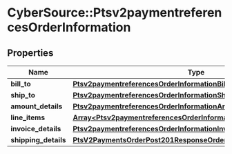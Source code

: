 # CyberSource::Ptsv2paymentreferencesOrderInformation

## Properties
Name | Type | Description | Notes
------------ | ------------- | ------------- | -------------
**bill_to** | [**Ptsv2paymentreferencesOrderInformationBillTo**](Ptsv2paymentreferencesOrderInformationBillTo.md) |  | [optional] 
**ship_to** | [**Ptsv2paymentreferencesOrderInformationShipTo**](Ptsv2paymentreferencesOrderInformationShipTo.md) |  | [optional] 
**amount_details** | [**Ptsv2paymentreferencesOrderInformationAmountDetails**](Ptsv2paymentreferencesOrderInformationAmountDetails.md) |  | [optional] 
**line_items** | [**Array&lt;Ptsv2paymentreferencesOrderInformationLineItems&gt;**](Ptsv2paymentreferencesOrderInformationLineItems.md) |  | [optional] 
**invoice_details** | [**Ptsv2paymentreferencesOrderInformationInvoiceDetails**](Ptsv2paymentreferencesOrderInformationInvoiceDetails.md) |  | [optional] 
**shipping_details** | [**PtsV2PaymentsOrderPost201ResponseOrderInformationShippingDetails**](PtsV2PaymentsOrderPost201ResponseOrderInformationShippingDetails.md) |  | [optional] 


